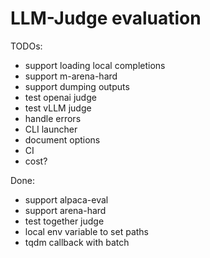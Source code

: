 # LLM-Judge evaluation

TODOs:
* support loading local completions
* support m-arena-hard
* support dumping outputs
* test openai judge
* test vLLM judge
* handle errors
* CLI launcher
* document options
* CI
* cost?

Done:
* support alpaca-eval
* support arena-hard
* test together judge
* local env variable to set paths
* tqdm callback with batch

